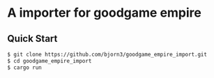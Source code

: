 # A importer for goodgame empire

## Quick Start

```sh
$ git clone https://github.com/bjorn3/goodgame_empire_import.git
$ cd goodgame_empire_import
$ cargo run
```
